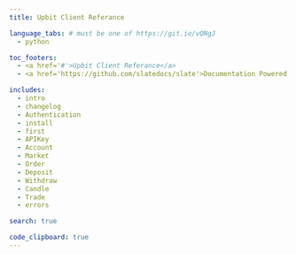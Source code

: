 ```yaml
---
title: Upbit Client Referance

language_tabs: # must be one of https://git.io/vQNgJ
  - python

toc_footers:
  - <a href='#'>Upbit Client Referance</a>
  - <a href='https://github.com/slatedocs/slate'>Documentation Powered by Slate</a>

includes:
  - intro
  - changelog
  - Authentication
  - install
  - first
  - APIKey
  - Account
  - Market
  - Order
  - Deposit
  - Withdraw
  - Candle
  - Trade
  - errors

search: true

code_clipboard: true
---
```

